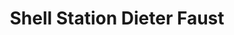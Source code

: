 ---
title: "Shell Station Dieter Faust"
url: /gelnhausen/shell-station-dieter-faust/
shop: Allgemein
---
